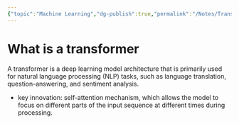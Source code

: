 ```yaml
---
{"topic":"Machine Learning","dg-publish":true,"permalink":"/Notes/Transformer/","dgPassFrontmatter":true,"noteIcon":""}
---
```



# What is a transformer
A transformer is a deep learning model architecture that is primarily used for natural language processing (NLP) tasks, such as language translation, question-answering, and sentiment analysis. 
- key innovation: self-attention mechanism, which allows the model to focus on different parts of the input sequence at different times during processing.
